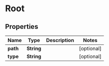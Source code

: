 

# Root


## Properties

Name | Type | Description | Notes
------------ | ------------- | ------------- | -------------
**path** | **String** |  |  [optional]
**type** | **String** |  |  [optional]



